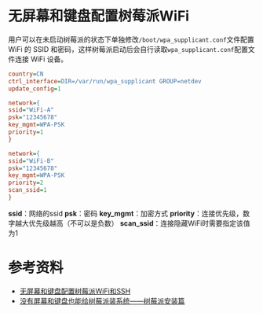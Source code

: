 # 无屏幕和键盘配置树莓派WiFi

用户可以在未启动树莓派的状态下单独修改`/boot/wpa_supplicant.conf`文件配置 WiFi 的 SSID 和密码，这样树莓派启动后会自行读取`wpa_supplicant.conf`配置文件连接 WiFi 设备。

```ini
country=CN
ctrl_interface=DIR=/var/run/wpa_supplicant GROUP=netdev
update_config=1

network={
ssid="WiFi-A"
psk="12345678"
key_mgmt=WPA-PSK
priority=1
}

network={
ssid="WiFi-B"
psk="12345678"
key_mgmt=WPA-PSK
priority=2
scan_ssid=1
}
```

**ssid**：网络的ssid
**psk**：密码
**key_mgmt**：加密方式
**priority**：连接优先级，数字越大优先级越高（不可以是负数）
**scan_ssid**：连接隐藏WiFi时需要指定该值为1

# 参考资料

- [无屏幕和键盘配置树莓派WiFi和SSH](https://shumeipai.nxez.com/2017/09/13/raspberry-pi-network-configuration-before-boot.html)
- [没有屏幕和键盘也能给树莓派装系统——树莓派安装篇](https://www.imooc.com/article/268242)
